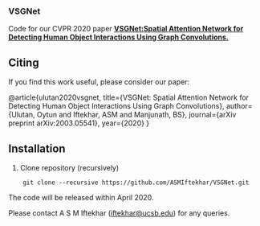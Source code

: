 ### VSGNet
Code for our CVPR 2020 paper [**VSGNet:Spatial Attention Network for Detecting Human Object Interactions Using Graph Convolutions.**](https://arxiv.org/abs/2003.05541) 

## Citing
If you find this work useful, please consider our paper:

@article{ulutan2020vsgnet,
  title={VSGNet: Spatial Attention Network for Detecting Human Object Interactions Using Graph Convolutions},
  author={Ulutan, Oytun and Iftekhar, ASM and Manjunath, BS},
  journal={arXiv preprint arXiv:2003.05541},
  year={2020}
}

## Installation
1. Clone repository (recursively)
```Shell
	git clone --recursive https://github.com/ASMIftekhar/VSGNet.git
```





The code will be released within April 2020. 

Please contact A S M Iftekhar (iftekhar@ucsb.edu) for any queries.
